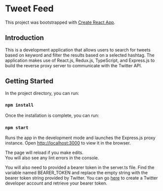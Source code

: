 Tweet Feed
===============================

This project was bootstrapped with [Create React App](https://github.com/facebook/create-react-app).

## Introduction

This is a development application that allows users to search for tweets based on keyword and filter the results based on a selected hashtag. The application makes use of React.js, Redux.js, TypeScript, and Express.js to build the reverse proxy server to communicate with the Twitter API. 

## Getting Started

In the project directory, you can run:

### `npm install`

Once the installation is complete, you can run:

### `npm start`

Runs the app in the development mode and launches the Express.js proxy instance.
Open [http://localhost:3000](http://localhost:3000) to view it in the browser.

The page will reload if you make edits.\
You will also see any lint errors in the console.

You will also need to provided a bearer token in the server.ts file. Find the variable named BEARER_TOKEN and replace the empty string with the bearer token string provided by Twitter.
You can go [here](https://developer.twitter.com/en/apply-for-access) to create a Twitter developer account and retrieve your bearer token.
